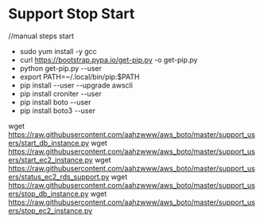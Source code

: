 # Support Stop Start

//manual steps start

- sudo yum install -y gcc
- curl https://bootstrap.pypa.io/get-pip.py -o get-pip.py
- python get-pip.py --user
- export PATH=~/.local/bin/pip:$PATH
- pip install --user --upgrade awscli
- pip install croniter --user
- pip install boto --user
- pip install boto3 --user

wget  https://raw.githubusercontent.com/aahzwww/aws_boto/master/support_users/start_db_instance.py 
wget  https://raw.githubusercontent.com/aahzwww/aws_boto/master/support_users/start_ec2_instance.py
wget  https://raw.githubusercontent.com/aahzwww/aws_boto/master/support_users/status_ec2_rds_support.py 
wget  https://raw.githubusercontent.com/aahzwww/aws_boto/master/support_users/stop_db_instance.py
wget  https://raw.githubusercontent.com/aahzwww/aws_boto/master/support_users/stop_ec2_instance.py
